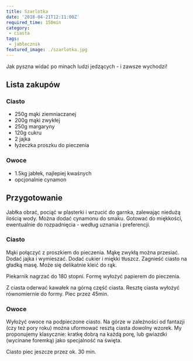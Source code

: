 ```yaml
---
title: Szarlotka
date: '2018-04-21T12:11:00Z'
required_time: 150min
category:
 - ciasta
tags:
 - jabłecznik
featured_image: ./szarlotka.jpg
---
```


Jak pyszna widać po minach ludzi jedzących - i zawsze wychodzi!

<!-- more -->

## Lista zakupów

### Ciasto
- 250g mąki ziemniaczanej
- 200g mąki zwykłej
- 250g margaryny
- 120g cukru
- 2 jajka
- łyżeczka proszku do pieczenia

### Owoce
- 1.5kg jabłek, najlepiej kwaśnych
- opcjonalnie cynamon

## Przygotowanie

Jabłka obrać, pociąć w plasterki i wrzucić do garnka, zalewając niedużą ilością wody. Można dodać cynamonu do smaku.
Gotować do miękkości, ewentualnie do rozpadnięcia - według uznania i preferencji.

### Ciasto

Mąki połączyć z proszkiem do pieczenia. Mąkę zwykłą można przesiać. Dodać jajka i wymieszać.
Dodać cukier i miękki tłuszcz. Zagnieść ciasto na gładką masę. Może się delikatnie kleić do rąk.

Piekarnik nagrzać do 180 stopni.
Formę wyłożyć papierem do pieczenia.

Z ciasta oderwać kawałek na górną część ciasta. Resztę ciasta wyłożyć równomiernie do formy.
Piec przez 45min.

### Owoce

Wyłożyć owoce na podpieczone ciasto.
Na górze w zależności od fantazji (czy też pory roku) można uformować resztą ciasta dowolny wzorek.
My proponujemy klasycznie: kratkę dobrą na każdą porę, lub gwiazdki (wycinane foremką) jako specjalność na święta.

Ciasto piec jeszcze przez ok. 30 min.
